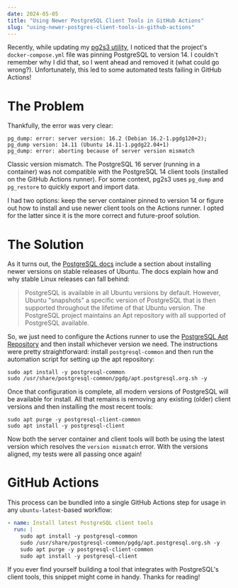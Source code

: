 ```yaml
---
date: 2024-05-05
title: "Using Newer PostgreSQL Client Tools in GitHub Actions"
slug: "using-newer-postgres-client-tools-in-github-actions"
---
```


Recently, while updating my [pg2s3 utility](https://github.com/theandrew168/pg2s3), I noticed that the project's `docker-compose.yml` file was pinning PostgreSQL to version 14.
I couldn't remember why I did that, so I went ahead and removed it (what could go wrong?).
Unfortunately, this led to some automated tests failing in GitHub Actions!

# The Problem

Thankfully, the error was very clear:

```
pg_dump: error: server version: 16.2 (Debian 16.2-1.pgdg120+2); pg_dump version: 14.11 (Ubuntu 14.11-1.pgdg22.04+1)
pg_dump: error: aborting because of server version mismatch
```

Classic version mismatch.
The PostgreSQL 16 server (running in a container) was not compatible with the PostgreSQL 14 client tools (installed on the GitHub Actions runner).
For some context, pg2s3 uses `pg_dump` and `pg_restore` to quickly export and import data.

I had two options: keep the server container pinned to version 14 or figure out how to install and use newer client tools on the Actions runner.
I opted for the latter since it is the more correct and future-proof solution.

# The Solution

As it turns out, the [PostgreSQL docs](https://www.postgresql.org/download/linux/ubuntu/) include a section about installing newer versions on stable releases of Ubuntu.
The docs explain how and why stable Linux releases can fall behind:

> PostgreSQL is available in all Ubuntu versions by default. However, Ubuntu "snapshots" a specific version of PostgreSQL that is then supported throughout the lifetime of that Ubuntu version.
> The PostgreSQL project maintains an Apt repository with all supported of PostgreSQL available.

So, we just need to configure the Actions runner to use the [PostgreSQL Apt Repository](https://wiki.postgresql.org/wiki/Apt) and then install whichever version we need.
The instructions were pretty straightforward: install `postgresql-common` and then run the automation script for setting up the apt repository:

```
sudo apt install -y postgresql-common
sudo /usr/share/postgresql-common/pgdg/apt.postgresql.org.sh -y
```

Once that configuration is complete, all modern versions of PostgreSQL will be available for install.
All that remains is removing any existing (older) client versions and then installing the most recent tools:

```
sudo apt purge -y postgresql-client-common
sudo apt install -y postgresql-client
```

Now both the server container and client tools will both be using the latest version which resolves the `version mismatch` error.
With the versions aligned, my tests were all passing once again!

# GitHub Actions

This process can be bundled into a single GitHub Actions step for usage in any `ubuntu-latest`-based workflow:

```yaml
- name: Install latest PostgreSQL client tools
  run: |
    sudo apt install -y postgresql-common
    sudo /usr/share/postgresql-common/pgdg/apt.postgresql.org.sh -y
    sudo apt purge -y postgresql-client-common
    sudo apt install -y postgresql-client
```

If you ever find yourself building a tool that integrates with PostgreSQL's client tools, this snippet might come in handy.
Thanks for reading!
